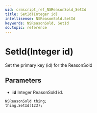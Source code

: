 ```yaml
---
uid: crmscript_ref_NSReasonSold_SetId
title: SetId(Integer id)
intellisense: NSReasonSold.SetId
keywords: NSReasonSold, SetId
so.topic: reference
---
```


# SetId(Integer id)

Set the primary key (id) for the ReasonSold

## Parameters

* **id** Integer ReasonSold id.

```crmscript
NSReasonSold thing;
thing.SetId(123);
```

